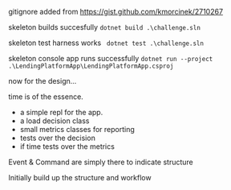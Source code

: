 gitignore added from https://gist.github.com/kmorcinek/2710267

skeleton builds succesfully ```dotnet build .\challenge.sln```


skeleton test harness works ``` dotnet test .\challenge.sln```


skeleton console app runs successfully ```dotnet run --project .\LendingPlatformApp\LendingPlatformApp.csproj```

now for the design... 

time is of the essence. 

* a simple repl for the app.
* a load decision class
* small metrics classes for reporting
* tests over the decision
* if time tests over the metrics


Event & Command are simply there to indicate structure

Initially build up the structure and workflow
